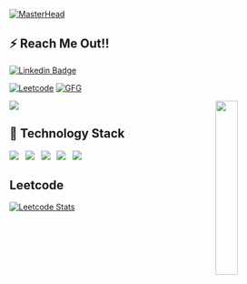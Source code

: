 [![MasterHead](https://1.bp.blogspot.com/-7A4WynwLsMw/XbBpCXG8fHI/AAAAAAAAMt4/uOa1bpLskYgrwGbllhSu2SDj_Mig8SXJQCLcBGAsYHQ/s1600/2000_600px.gif)](https://rishavchanda.io/)

<h2> ⚡ Reach Me Out!!</h2>

<p align="center">
 
[![Linkedin Badge](https://img.shields.io/badge/-Linkedin-0e76a8?style=for-the-badge&labelColor=0e76a8&logo=linkedin&logoColor=white)](https://www.linkedin.com/in/sanyamjain081?original_referer=)
<!-- [![GMAIL Badge](https://img.shields.io/badge/-Gmail-FF0000?style=for-the-badge&labelColor=&logo=gmail&logoColor=white)](mailto:sanyamj081@gmail.com) -->
[![Leetcode](https://img.shields.io/badge/-Leetcode-cb410b?style=for-the-badge&labelColor=&logo=leetcode&logoColor=black)](https://leetcode.com/sanyamj081/)
[![GFG](https://img.shields.io/badge/GeeksforGeeks-298D46?style=for-the-badge&logo=geeksforgeeks&logoColor=white)](https://auth.geeksforgeeks.org/user/sanyamj081/)
</p>


<p >
 <a href="https://github.com/sanyamj-081"><img src="https://readme-typing-svg.herokuapp.com/?color=E30B5C&width=900&height=40&lines=Pursuing+B.Tech;Computer+Science+Information+Technology;Learning+Android+Development+using+Kotlin;Brushing+up+DSA" /></a>
 <a href="https://github.com/sanyamj-081"><img align="right" width="28%" src="https://media4.giphy.com/media/jRf5fsn8G6YaogAWxn/giphy.gif" /> </a>

</p>

<h2> 🔭 Technology Stack</h2>
<p>
<img src="https://img.shields.io/badge/Android-3DDC84?style=for-the-badge&logo=android&logoColor=white"/>&nbsp;&nbsp;
<img src="https://img.shields.io/badge/Kotlin-6DB33F?style=for-the-badge&logo=springboot&logoColor=white"/>&nbsp;&nbsp;
<img src="https://img.shields.io/badge/Java-ED8B00?style=for-the-badge&logo=openjdk&logoColor=white"/>&nbsp;&nbsp;
<img src="https://img.shields.io/badge/Kotlin Coroutines-00599C?style=for-the-badge&logo=c%2B%2B&logoColor=white"/>&nbsp;&nbsp;
<img src="https://img.shields.io/badge/datastructure-E34F26?style=for-the-badge&logo=html5&logoColor=white"/>&nbsp;&nbsp;&nbsp;


</p>

<h2> Leetcode </h2>

<!-- [![Leetcode Stats](https://leetcard.jacoblin.cool/hanua_30?theme=unicorn)](https://leetcode.com/hanua_30/)
 -->
 
[![Leetcode Stats](https://leetcard.jacoblin.cool/sanyamj081?theme=light,unicorn)](https://leetcode.com/sanyamj081/)



